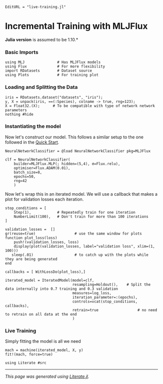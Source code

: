 ```@meta
EditURL = "live-training.jl"
```

# Incremental Training with MLJFlux

**Julia version** is assumed to be 1.10.*

### Basic Imports

````@example live-training
using MLJ               # Has MLJFlux models
using Flux              # For more flexibility
import RDatasets        # Dataset source
using Plots             # For training plot
````

### Loading and Splitting the Data

````@example live-training
iris = RDatasets.dataset("datasets", "iris");
y, X = unpack(iris, ==(:Species), colname -> true, rng=123);
X = Float32.(X);      # To be compatible with type of network network parameters
nothing #hide
````

### Instantiating the model
Now let's construct our model. This follows a similar setup to the one followed in the [Quick Start](../../index.md#Quick-Start).

````@example live-training
NeuralNetworkClassifier = @load NeuralNetworkClassifier pkg=MLJFlux

clf = NeuralNetworkClassifier(
    builder=MLJFlux.MLP(; hidden=(5,4), σ=Flux.relu),
    optimiser=Flux.ADAM(0.01),
    batch_size=8,
    epochs=50,
    rng=42
    )
````

Now let's wrap this in an iterated model. We will use a callback that makes a plot for validation losses each iteration.

````@example live-training
stop_conditions = [
    Step(1),            # Repeatedly train for one iteration
    NumberLimit(100),   # Don't train for more than 100 iterations
]

validation_losses =  []
gr(reuse=true)                  # use the same window for plots
function plot_loss(loss)
    push!(validation_losses, loss)
    display(plot(validation_losses, label="validation loss", xlim=(1, 100)))
   sleep(.01)                   # to catch up with the plots while they are being generated
end

callbacks = [ WithLossDo(plot_loss),]

iterated_model = IteratedModel(model=clf,
                               resampling=Holdout(),    # Split the data internally into 0.7 training and 0.3 validation
                               measures=log_loss,
                               iteration_parameter=:(epochs),
                               controls=vcat(stop_conditions, callbacks),
                               retrain=true                  # no need to retrain on all data at the end
                               )
````

### Live Training
Simply fitting the model is all we need

````@example live-training
mach = machine(iterated_model, X, y)
fit!(mach, force=true)
````

````@example live-training
using Literate #src
````

---

*This page was generated using [Literate.jl](https://github.com/fredrikekre/Literate.jl).*

